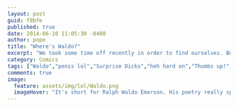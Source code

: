 ```yaml
---
layout: post
guid: f8bfe
published: true
date: 2014-06-10 11:05:30 -0400
author: pope
title: "Where's Waldo?"
excerpt: "We took some time off recently in order to find ourselves. But instead of ourselves, what we ended up finding was a newfound love of Waldo, who, interestingly enough, also needed to be found. Today, we offer up one of our many, many solutions."
category: Comics
tags: ["Waldo","penis lol","Surprise Dicks","heh hard on","Thumbs up!","THAT HOLE IS FOR EXIT ONLY!","that wasn't a very difficult one","I'll be having nightmares about that whisper"]
comments: true 
image:
  feature: assets/img/lol/Waldo.png
  imageHover: "It's short for Ralph Waldo Emerson. His poetry really speaks to me. And my dick."
---
```


